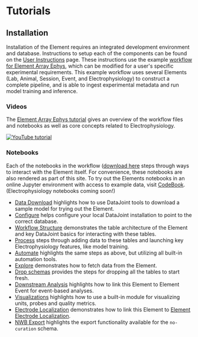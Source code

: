 # Tutorials

## Installation

Installation of the Element requires an integrated development environment and database.
Instructions to setup each of the components can be found on the
[User Instructions](https://datajoint.com/docs/elements/user-guide/) page.  These
instructions use the example
[workflow for Element Array Ephys](https://github.com/datajoint/workflow-array-ephys),
which can be modified for a user's specific experimental requirements.  This example
workflow uses several Elements (Lab, Animal, Session, Event, and Electrophysiology) to construct
a complete pipeline, and is able to ingest experimental metadata and run model training
and inference.

### Videos

The [Element Array Ephys tutorial](https://youtu.be/KQlGYOBq7ow?t=3658) gives an
overview of the workflow files and notebooks as well as core concepts related to
Electrophysiology.

[![YouTube tutorial](https://img.youtube.com/vi/KQlGYOBq7ow/0.jpg)](https://youtu.be/KQlGYOBq7ow?t=3658)

### Notebooks

Each of the notebooks in the workflow
([download here](https://github.com/datajoint/workflow-array-ephys/tree/main/notebooks)
steps through ways to interact with the Element itself. For convenience, these notebooks
are also rendered as part of this site. To try out the Elements notebooks in an online
Jupyter environment with access to example data, visit
[CodeBook](https://codebook.datajoint.io/). (Electrophysiology notebooks coming soon!)

- [Data Download](./00-data-download-optional.ipynb) highlights how to use DataJoint
  tools to download a sample model for trying out the Element.
- [Configure](./01-configure.ipynb) helps configure your local DataJoint installation to
  point to the correct database.
- [Workflow Structure](./02-workflow-structure-optional.ipynb) demonstrates the table
   architecture of the Element and key DataJoint basics for interacting with these
   tables.
- [Process](./03-process.ipynb) steps through adding data to these tables and launching
   key Electrophysiology features, like model training.
- [Automate](./04-automate-optional.ipynb) highlights the same steps as above, but
  utilizing all built-in automation tools.
- [Explore](./05-explore.ipynb) demonstrates how to fetch data from the Element.
- [Drop schemas](./06-drop-optional.ipynb) provides the steps for dropping all the
  tables to start fresh.
- [Downstream Analysis](./07-downstream-analysis.ipynb) highlights how to link
   this Element to Element Event for event-based analyses.
- [Visualizations](./10-data_visualization.ipynb) highlights how to use a built-in module
   for visualizing units, probes and quality metrics.
- [Electrode Localization](./08-electrode-localization.ipynb) demonstrates how to link
  this Element to
  [Element Electrode Localization](https://datajoint.com/docs/elements/element-electrode-localization/).
- [NWB Export](./09-NWB-export.ipynb) highlights the export functionality available for the
  `no-curation` schema.

